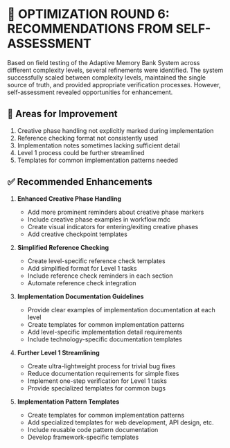 # 🔄 OPTIMIZATION ROUND 6: RECOMMENDATIONS FROM SELF-ASSESSMENT

Based on field testing of the Adaptive Memory Bank System across different complexity levels, several refinements were identified. The system successfully scaled between complexity levels, maintained the single source of truth, and provided appropriate verification processes. However, self-assessment revealed opportunities for enhancement.

## 🚨 Areas for Improvement
1. Creative phase handling not explicitly marked during implementation
2. Reference checking format not consistently used
3. Implementation notes sometimes lacking sufficient detail
4. Level 1 process could be further streamlined
5. Templates for common implementation patterns needed

## ✅ Recommended Enhancements

1. **Enhanced Creative Phase Handling**
   - Add more prominent reminders about creative phase markers
   - Include creative phase examples in workflow.mdc
   - Create visual indicators for entering/exiting creative phases
   - Add creative checkpoint templates

2. **Simplified Reference Checking**
   - Create level-specific reference check templates
   - Add simplified format for Level 1 tasks
   - Include reference check reminders in each section
   - Automate reference check integration

3. **Implementation Documentation Guidelines**
   - Provide clear examples of implementation documentation at each level
   - Create templates for common implementation patterns
   - Add level-specific implementation detail requirements
   - Include technology-specific documentation templates

4. **Further Level 1 Streamlining**
   - Create ultra-lightweight process for trivial bug fixes
   - Reduce documentation requirements for simple fixes
   - Implement one-step verification for Level 1 tasks
   - Provide specialized templates for common bugs

5. **Implementation Pattern Templates**
   - Create templates for common implementation patterns
   - Add specialized templates for web development, API design, etc.
   - Include reusable code pattern documentation
   - Develop framework-specific templates 